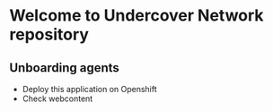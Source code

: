# Welcome to Undercover Network repository

## Unboarding agents

* Deploy this application on Openshift
* Check webcontent

